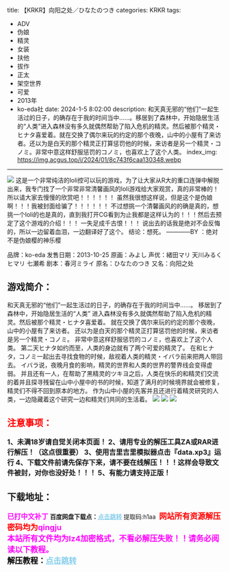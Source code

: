 title: 【KRKR】向阳之处／ひなたのつき
categories: KRKR
tags:
- ADV
- 伪娘
- 精灵
- 女装
- 扶他
- 拔作
- 正太
- 架空世界
- 可爱
- 2013年
- ko-eda社
date: 2024-1-5 8:02:00
description: 和天真无邪的“他们”一起生活过的日子，的确存在于我的时间当中……。移居到了森林中，开始隐居生活的“人类”进入森林没有多久就偶然帮助了陷入危机的精灵。然后被那个精灵・ヒナタ喜爱着。就在交换了偶尔来玩的约定的那个夜晚，山中的小屋有了来访者。还以为是白天的那个精灵正打算惩罚他的时候，来访者是另一个精灵・コノミ。非常中意这样舒服惩罚的コノミ，也喜欢上了这个人类。
index_img: https://img.acgus.top/i/2024/01/8c743f6caa130348.webp
---
![](https://img.acgus.top/i/2024/01/8c743f6caa130348.webp)
这是一个非常纯洁的loli控可以玩的游戏，为了让大家从R大的重口连弹中解脱出来，我专门找了一个非常非常清馨画风的loli游戏给大家观赏，真的非常棒的！所以请大家去慢慢的欣赏吧！！！！！！
虽然我很想这样说，但是这个是伪娘啊！！！我被封面给骗了！！！！！！
不过想挑一个清馨画风的的确是真的，想挑一个loli的也是真的，直到我打开CG看到为止我都是这样认为的！！！然后去预定了这个游戏的介绍！！！
一失足成千古恨！！！
说出去的话我是绝对不会反悔的，所以一边留着血泪，一边翻译好了这个。
结论：想死。
————BY ：绝对不是伪娘樱的神乐樱
                                   
品牌：ko-eda
发售日期：2013-10-25
原画：みよし
声优：緒田マリ 天川みるく ヒマリ 七瀬希
剧本：春河ミライ
原名：ひなたのつき
又名：向阳之处

## 游戏简介：
和天真无邪的“他们”一起生活过的日子，的确存在于我的时间当中……。
移居到了森林中，开始隐居生活的“人类”
进入森林没有多久就偶然帮助了陷入危机的精灵。然后被那个精灵・ヒナタ喜爱着。
就在交换了偶尔来玩的约定的那个夜晚，山中的小屋有了来访者。
还以为是白天的那个精灵正打算惩罚他的时候，来访者是另一个精灵・コノミ。
非常中意这样舒服惩罚的コノミ，也喜欢上了这个人类。
第二天ヒナタ如约而至，人类的身边就有了两个可爱的精灵了。
在和ヒナタ，コノミ一起出去寻找食物的时候，敌视着人类的精灵・イバラ前来把两人带回去。
イバラ说，夜晚月食的影响，精灵的世界和人类的世界的警界线会变得虚弱。
并且还有一人，在帮助了黑精灵的ツキヨ之后，人类在快乐的和精灵们交流的着并且探寻残留在山中小屋中的书的时候，知道了满月的时候境界就会被修复，精灵们不得不回到原本的地方。
作为山中小屋的先客并且还进行着精灵研究的人类，一边隐藏着这个研究一边和精灵们共同的生活着。
![](https://img.acgus.top/i/2024/01/dc2cbd4f99130401.webp)
![](https://img.acgus.top/i/2024/01/1007d96239130358.webp)
![](https://img.acgus.top/i/2024/01/f49683d3c3130353.webp)






## <font color=#FF0000 >注意事项：</font>
<font size=3><b>1、未满18岁请自觉关闭本页面！
2、请用专业的解压工具ZA或RAR进行解压！（这点很重要）
3、使用吉里吉里模拟器点击『data.xp3』运行
4、下载文件前请先保存下来，请不要在线解压！！！这样会导致文件被封，对你也没好处！！！
5、有能力请支持正版！</b></font>

## 下载地址：
<font color=#FF00FF size=3><b>已打中文补丁</b></font>
<b>百度网盘下载点：</b><a href="https://pan.baidu.com/s/1X2my0DXCuKWWb90TRq_Q_A?pwd=h1aa" style="color: #87CEEB;"><b>点击跳转</b></a> 提取码:h1aa
<a style="padding: 0" href="https://post.qingju.org/AD/"><img style="max-width:100%" src="https://img.acgus.top/i/2024/07/478f689b8021d8d499ab43d21acf137a.gif" alt=""></a>
<b><font color=#FF0000 size=4>网站所有资源解压密码均为</b></font><b><font color=#FF00FF size=4>qingju</font><font color=#FF0000 ></font></b><br><b><font color=#FF00FF size=4>本站所有文件均为lz4加密格式，不看必解压失败！！请务必阅读以下教程。</b></font><br><b><font color=#000 size=4>解压教程：</b><a href="https://post.qingju.org/tutorial/000/" style="color: #87CEEB;"><b>点击跳转</b></a>